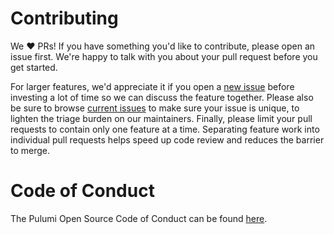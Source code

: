 # Contributing

We :heart: PRs! If you have something you'd like to contribute, please open an
issue first. We're happy to talk with you about your pull request before you get
started.

For larger features, we'd appreciate it if you open a [new issue](https://github.com/pulumi/actions/issues/new) before investing a lot of time so we can discuss the feature together.
Please also be sure to browse [current issues](https://github.com/pulumi/actions/issues) to make sure your issue is unique, to lighten the triage burden on our maintainers.
Finally, please limit your pull requests to contain only one feature at a time. Separating feature work into individual pull requests helps speed up code review and reduces the barrier to merge.

# Code of Conduct

The Pulumi Open Source Code of Conduct can be found [here](https://github.com/pulumi/pulumi/blob/master/CODE-OF-CONDUCT.md).
